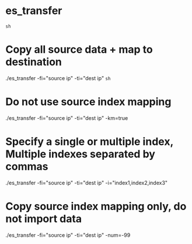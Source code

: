 # es_transfer
```sh```
# Copy all source data + map to destination
./es_transfer -fi="source ip" -ti="dest ip" 
```sh```
# Do not use source index mapping
./es_transfer -fi="source ip" -ti="dest ip" -km=true

# Specify a single or multiple index, Multiple indexes separated by commas
./es_transfer -fi="source ip" -ti="dest ip" -i="index1,index2,index3"

# Copy source index mapping only, do not import data
./es_transfer -fi="source ip" -ti="dest ip" -num=-99


